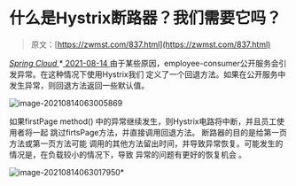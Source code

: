 <!--yml
category: 未分类
date: 0001-01-01 00:00:00
-->

# 什么是Hystrix断路器？我们需要它吗？

> 原文：[https://zwmst.com/837.html](https://zwmst.com/837.html)

   [ *Spring Cloud* ](https://zwmst.com/spring-cloud)*[ <time datetime="2021-08-14T08:23:19+08:00"> 2021-08-14 </time> ](https://zwmst.com/837.html)  由于某些原因，employee-consumer公开服务会引发异常。在这种情况下使用Hystrix我们 定义了一个回退方法。如果在公开服务中发生异常，则回退方法返回一些默认值。

![image-20210814063005869](img/3e8dbbaad087a198d396a42762278782.png)

如果firstPage method() 中的异常继续发生，则Hystrix电路将中断，并且员工使用者将一起 跳过firtsPage方法，并直接调用回退方法。 断路器的目的是给第一页方法或第一页方法可能 调用的其他方法留出时间，并导致异常恢复。可能发生的情况是，在负载较小的情况下，导致 异常的问题有更好的恢复机会 。

![image-20210814063017950](img/1b244a1039ae6e5826ef20c1fae08439.png)*